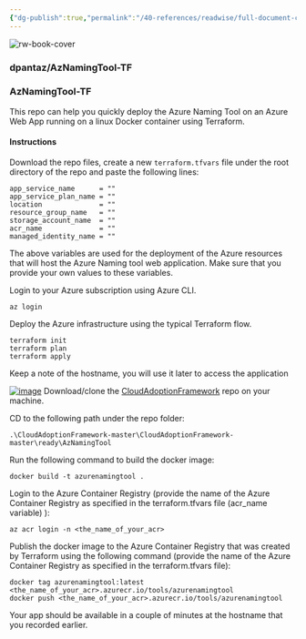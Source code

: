```yaml
---
{"dg-publish":true,"permalink":"/40-references/readwise/full-document-contents/git-hub-dpantaz-az-naming-tool-tf/","tags":["rw/articles"]}
---
```


![rw-book-cover](https://opengraph.githubassets.com/38fdc781a2cbd00c61db42b2986f30b7816c78228be65cf50148e20820a5a7e8/dpantaz/AzNamingTool-TF)

### dpantaz/AzNamingTool-TF

### AzNamingTool-TF

This repo can help you quickly deploy the Azure Naming Tool on an Azure Web App running on a linux Docker container using Terraform.

#### Instructions

Download the repo files, create a new `terraform.tfvars` file under the root directory of the repo and paste the following lines:

```
app_service_name      = ""
app_service_plan_name = ""
location              = ""
resource_group_name   = ""
storage_account_name  = ""
acr_name              = ""
managed_identity_name = ""

```

The above variables are used for the deployment of the Azure resources that will host the Azure Naming tool web application. Make sure that you provide your own values to these variables.

Login to your Azure subscription using Azure CLI.

`az login`

Deploy the Azure infrastructure using the typical Terraform flow.

```
terraform init
terraform plan
terraform apply
```

Keep a note of the hostname, you will use it later to access the application

[![image](https://user-images.githubusercontent.com/43405869/236496978-adfa28b9-505f-40b7-8b53-6bb2d2779710.png)](https://user-images.githubusercontent.com/43405869/236496978-adfa28b9-505f-40b7-8b53-6bb2d2779710.png)
Download/clone the [CloudAdoptionFramework](https://github.com/microsoft/CloudAdoptionFramework) repo on your machine.

CD to the following path under the repo folder:

`.\CloudAdoptionFramework-master\CloudAdoptionFramework-master\ready\AzNamingTool`

Run the following command to build the docker image:

`docker build -t azurenamingtool .`

Login to the Azure Container Registry (provide the name of the Azure Container Registry as specified in the terraform.tfvars file (acr\_name variable) ):

`az acr login -n <the_name_of_your_acr>`

Publish the docker image to the Azure Container Registry that was created by Terraform using the following command (provide the name of the Azure Container Registry as specified in the terraform.tfvars file):

```
docker tag azurenamingtool:latest <the_name_of_your_acr>.azurecr.io/tools/azurenamingtool
docker push <the_name_of_your_acr>.azurecr.io/tools/azurenamingtool
```

Your app should be available in a couple of minutes at the hostname that you recorded earlier.
